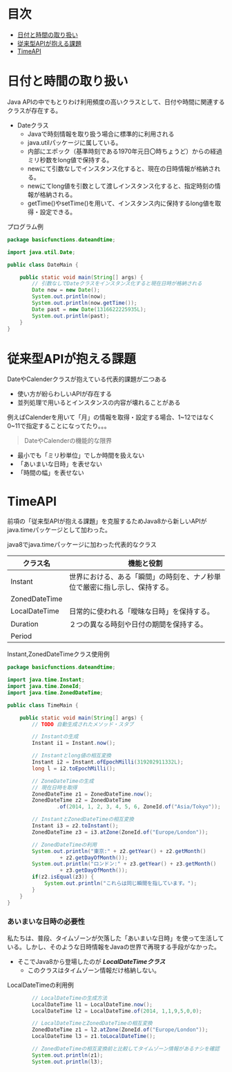 # 目次
- [日付と時間の取り扱い](#日付と時間の取り扱い)
- [従来型APIが抱える課題](#従来型APIが抱える課題)
- [TimeAPI](#TimeAPI)


# 日付と時間の取り扱い
Java APIの中でもとりわけ利用頻度の高いクラスとして、日付や時間に関連するクラスが存在する。

- Dateクラス
	- Javaで時刻情報を取り扱う場合に標準的に利用される
	- java.utilパッケージに属している。
	- 内部にエポック（基準時刻である1970年元日〇時ちょうど）からの経過ミリ秒数をlong値で保持する。
	- newにて引数なしでインスタンス化すると、現在の日時情報が格納される。
	- newにてlong値を引数として渡しインスタンス化すると、指定時刻の情報が格納される。
	- getTime()やsetTime()を用いて、インスタンス内に保持するlong値を取得・設定できる。

プログラム例

```Java
package basicfunctions.dateandtime;

import java.util.Date;

public class DateMain {

	public static void main(String[] args) {
		// 引数なしでDateクラスをインスタンス化すると現在日時が格納される
		Date now = new Date();
		System.out.println(now);
		System.out.println(now.getTime());
		Date past = new Date(1316622225935L);
		System.out.println(past);
	}
}
```

# 従来型APIが抱える課題

DateやCalenderクラスが抱えている代表的課題が二つある

- 使い方が紛らわしいAPIが存在する
- 並列処理で用いるとインスタンスの内容が壊れることがある

例えばCalenderを用いて「月」の情報を取得・設定する場合、1~12ではなく0~11で指定することになってたり。。。

> DateやCalenderの機能的な限界

- 最小でも「ミリ秒単位」でしか時間を扱えない
- 「あいまいな日時」を表せない
- 「時間の幅」を表せない

# TimeAPI

前項の「従来型APIが抱える課題」を克服するためJava8から新しいAPIがjava.timeパッケージとして加わった。

java8でjava.timeパッケージに加わった代表的なクラス

|クラス名|機能と役割|
| --- | --- |
| Instant | 世界における、ある「瞬間」の時刻を、ナノ秒単位で厳密に指し示し、保持する。|
| ZonedDateTime | |
| LocalDateTime | 日常的に使われる「曖昧な日時」を保持する。|
| Duration | ２つの異なる時刻や日付の期間を保持する。|
| Period | |


Instant,ZonedDateTimeクラス使用例

```Java
package basicfunctions.dateandtime;

import java.time.Instant;
import java.time.ZoneId;
import java.time.ZonedDateTime;

public class TimeMain {

	public static void main(String[] args) {
		// TODO 自動生成されたメソッド・スタブ

		// Instantの生成
		Instant i1 = Instant.now();

		// Instantとlong値の相互変換
		Instant i2 = Instant.ofEpochMilli(319202911332L);
		long l = i2.toEpochMilli();

		// ZoneDateTimeの生成
		// 現在日時を取得
		ZonedDateTime z1 = ZonedDateTime.now();
		ZonedDateTime z2 = ZonedDateTime
				.of(2014, 1, 2, 3, 4, 5, 6, ZoneId.of("Asia/Tokyo"));

		// InstantとZonedDateTimeの相互変換
		Instant i3 = z2.toInstant();
		ZonedDateTime z3 = i3.atZone(ZoneId.of("Europe/London"));

		// ZonedDateTimeの利用
		System.out.println("東京:" + z2.getYear() + z2.getMonth()
				 + z2.getDayOfMonth());
		System.out.println("ロンドン:" + z3.getYear() + z3.getMonth()
				 + z3.getDayOfMonth());
		if(z2.isEqual(z3)) {
			System.out.println("これらは同じ瞬間を指しています。");
		}
	}
}

```

### あいまいな日時の必要性
私たちは、普段、タイムゾーンが欠落した「あいまいな日時」を使って生活している。しかし、そのような日時情報をJavaの世界で再現する手段がなかった。

- そこでJava8から登場したのが ___LocalDateTimeクラス___
	- このクラスはタイムゾーン情報だけ格納しない。

LocalDateTimeの利用例

```Java
		// LocalDateTimeの生成方法
		LocalDateTime l1 = LocalDateTime.now();
		LocalDateTime l2 = LocalDateTime.of(2014, 1,1,9,5,0,0);

		// LocalDateTimeとZonedDateTimeの相互変換
		ZonedDateTime z1 = l2.atZone(ZoneId.of("Europe/London"));
		LocalDateTime l3 = z1.toLocalDateTime();

		// ZonedDateTimeの相互変換前と比較してタイムゾーン情報があるナシを確認
		System.out.println(z1);
		System.out.println(l3);
```